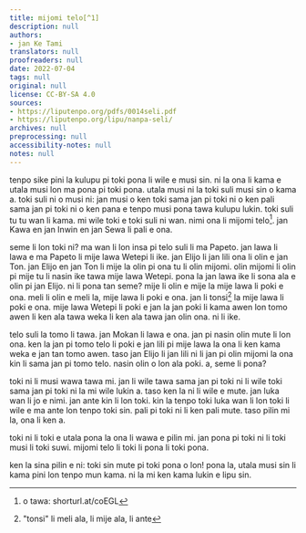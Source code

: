 ```yaml
---
title: mijomi telo[^1]
description: null
authors:
- jan Ke Tami
translators: null
proofreaders: null
date: 2022-07-04
tags: null
original: null
license: CC-BY-SA 4.0
sources:
- https://liputenpo.org/pdfs/0014seli.pdf
- https://liputenpo.org/lipu/nanpa-seli/
archives: null
preprocessing: null
accessibility-notes: null
notes: null
---
```


tenpo sike pini la kulupu pi toki pona li wile e musi sin. ni la ona li kama e utala musi lon ma pona pi toki pona. utala musi ni la toki suli musi sin o kama a. toki suli ni o musi ni: jan musi o ken toki sama jan pi toki ni o ken pali sama jan pi toki ni o ken pana e tenpo musi pona tawa kulupu lukin. toki suli tu tu wan li kama. mi wile toki e toki suli ni wan. nimi ona li mijomi telo[^1]. jan Kawa en jan Inwin en jan Sewa li pali e ona.

seme li lon toki ni? ma wan li lon insa pi telo suli li ma Papeto. jan lawa li lawa e ma Papeto li mije lawa Wetepi li ike. jan Elijo li jan lili ona li olin e jan Ton. jan Elijo en jan Ton li mije la olin pi ona tu li olin mijomi. olin mijomi li olin pi mije tu li nasin ike tawa mije lawa Wetepi. pona la jan lawa ike li sona ala e olin pi jan Elijo. ni li pona tan seme? mije li olin e mije la mije lawa li poki e ona. meli li olin e meli la, mije lawa li poki e ona. jan li tonsi[^2] la mije lawa li poki e ona. mije lawa Wetepi li poki e jan la jan poki li kama awen lon tomo awen li ken ala tawa weka li ken ala tawa jan olin ona. ni li ike.

[^1]: o tawa: shorturl.at/coEGL
[^2]: "tonsi" li meli ala, li mije ala, li ante

telo suli la tomo li tawa. jan Mokan li lawa e ona. jan pi nasin olin mute li lon ona. ken la jan pi tomo telo li poki e jan lili pi mije lawa la ona li ken kama weka e jan tan tomo awen. taso jan Elijo li jan lili ni li jan pi olin mijomi la ona kin li sama jan pi tomo telo. nasin olin o lon ala poki. a, seme li pona?

toki ni li musi wawa tawa mi. jan li wile tawa sama jan pi toki ni li wile toki sama jan pi toki ni la mi wile lukin a. taso ken la ni li wile e mute. jan luka wan li jo e nimi. jan ante kin li lon toki. kin la tenpo toki luka wan li lon toki li wile e ma ante lon tenpo toki sin. pali pi toki ni li ken pali mute. taso pilin mi la, ona li ken a.

toki ni li toki e utala pona la ona li wawa e pilin mi. jan pona pi toki ni li toki musi li toki suwi. mijomi telo li toki li pona li toki pona.

ken la sina pilin e ni: toki sin mute pi toki pona o lon! pona la, utala musi sin li kama pini lon tenpo mun kama. ni la mi ken kama lukin e lipu sin.